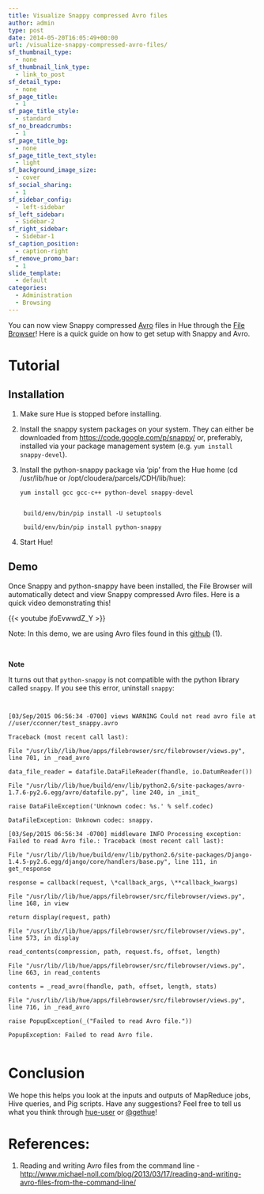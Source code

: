 ```yaml
---
title: Visualize Snappy compressed Avro files
author: admin
type: post
date: 2014-05-20T16:05:49+00:00
url: /visualize-snappy-compressed-avro-files/
sf_thumbnail_type:
  - none
sf_thumbnail_link_type:
  - link_to_post
sf_detail_type:
  - none
sf_page_title:
  - 1
sf_page_title_style:
  - standard
sf_no_breadcrumbs:
  - 1
sf_page_title_bg:
  - none
sf_page_title_text_style:
  - light
sf_background_image_size:
  - cover
sf_social_sharing:
  - 1
sf_sidebar_config:
  - left-sidebar
sf_left_sidebar:
  - Sidebar-2
sf_right_sidebar:
  - Sidebar-1
sf_caption_position:
  - caption-right
sf_remove_promo_bar:
  - 1
slide_template:
  - default
categories:
  - Administration
  - Browsing
---
```


You can now view Snappy compressed <a href="http://avro.apache.org/" target="_blank" rel="noopener noreferrer">Avro</a> files in Hue through the [File Browser][1]! Here is a quick guide on how to get setup with Snappy and Avro.

#

# Tutorial

## Installation

1. Make sure Hue is stopped before installing.
2. Install the snappy system packages on your system. They can either be downloaded from <https://code.google.com/p/snappy/> or, preferably, installed via your package management system (e.g. `yum install snappy-devel`).
3. Install the python-snappy package via ‘pip’ from the Hue home (cd /usr/lib/hue or /opt/cloudera/parcels/CDH/lib/hue):
   <pre><code class="bash">yum install gcc gcc-c++ python-devel snappy-devel


    build/env/bin/pip install -U setuptools

    build/env/bin/pip install python-snappy</code></pre>

4. Start Hue!

## Demo

Once Snappy and python-snappy have been installed, the File Browser will automatically detect and view Snappy compressed Avro files. Here is a quick video demonstrating this!

{{< youtube jfoEvwwdZ_Y >}}

Note: In this demo, we are using Avro files found in this [github][2] (1).

&nbsp;

**Note**

It turns out that `python-snappy` is not compatible with the python library called `snappy`. If you see this error, uninstall `snappy`:

<pre><code class="bash">

[03/Sep/2015 06:56:34 -0700] views WARNING Could not read avro file at //user/cconner/test_snappy.avro

Traceback (most recent call last):

File "/usr/lib//lib/hue/apps/filebrowser/src/filebrowser/views.py", line 701, in _read_avro

data_file_reader = datafile.DataFileReader(fhandle, io.DatumReader())

File "/usr/lib//lib/hue/build/env/lib/python2.6/site-packages/avro-1.7.6-py2.6.egg/avro/datafile.py", line 240, in _init_

raise DataFileException('Unknown codec: %s.' % self.codec)

DataFileException: Unknown codec: snappy.

[03/Sep/2015 06:56:34 -0700] middleware INFO Processing exception: Failed to read Avro file.: Traceback (most recent call last):

File "/usr/lib//lib/hue/build/env/lib/python2.6/site-packages/Django-1.4.5-py2.6.egg/django/core/handlers/base.py", line 111, in get_response

response = callback(request, \*callback_args, \**callback_kwargs)

File "/usr/lib//lib/hue/apps/filebrowser/src/filebrowser/views.py", line 168, in view

return display(request, path)

File "/usr/lib//lib/hue/apps/filebrowser/src/filebrowser/views.py", line 573, in display

read_contents(compression, path, request.fs, offset, length)

File "/usr/lib//lib/hue/apps/filebrowser/src/filebrowser/views.py", line 663, in read_contents

contents = _read_avro(fhandle, path, offset, length, stats)

File "/usr/lib//lib/hue/apps/filebrowser/src/filebrowser/views.py", line 716, in _read_avro

raise PopupException(_("Failed to read Avro file."))

PopupException: Failed to read Avro file.

</code></pre>

#

# Conclusion

We hope this helps you look at the inputs and outputs of MapReduce jobs, Hive queries, and Pig scripts. Have any suggestions? Feel free to tell us what you think through [hue-user][3] or [@gethue][4]!

#

# References:

1. Reading and writing Avro files from the command line - <http://www.michael-noll.com/blog/2013/03/17/reading-and-writing-avro-files-from-the-command-line/>

[1]: https://gethue.com/category/file-browser/
[2]: https://github.com/miguno/avro-cli-examples
[3]: https://groups.google.com/a/cloudera.org/forum/?fromgroups#!forum/hue-user
[4]: https://twitter.com/gethue
